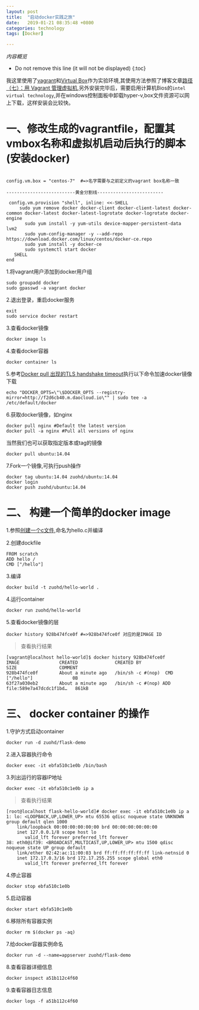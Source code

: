```yaml
---
layout: post
title:  "启动docker实践之旅"
date:   2019-01-21 08:35:48 +0800
categories: technology
tags: [Docker]

---
```


*内容概览*

* Do not remove this line (it will not be displayed)
{:toc}

我这里使用了[vagrant][vagrant-link]和[Virtual Box][VirtualBox-link]作为实验环境,其使用方法参照了博客文章[路径（七）：用 Vagrant 管理虚拟机][use-vagrant],另外安装完毕后，需要启用计算机Bios的`intel virtual technology`,并在windows控制面板中卸载hyper-v,box文件资源可以网上下载，这样安装会比较快。

# 一、修改生成的vagrantfile，配置其vmbox名称和虚拟机启动后执行的脚本(安装docker)

``` vagrantfile

config.vm.box = "centos-7"  #=>名字需要与之前定义的vagrant box名称一致

--------------------------黄金分割线-------------------------

 config.vm.provision "shell", inline: <<-SHELL
     sudo yum remove docker docker-client docker-client-latest docker-common docker-latest docker-latest-logrotate docker-logrotate docker-engine
       sudo yum install -y yum-utils device-mapper-persistent-data lvm2
       sudo yum-config-manager -y --add-repo https://download.docker.com/linux/centos/docker-ce.repo
       sudo yum install -y docker-ce
       sudo systemctl start docker
   SHELL
end
```

1.将vagrant用户添加到docker用户组

``` shell
sudo groupadd docker
sudo gpasswd -a vagrant docker
```

2.退出登录，重启docker服务

``` shell
exit
sudo service docker restart
```

3.查看docker镜像

``` shell
docker image ls
```

4.查看docker容器

``` shell
docker container ls
```

5.参考[Docker pull 出现的TLS handshake timeout][docker-pull-tls-handshake-timeout]执行以下命令加速docker镜像下载

``` shell
echo "DOCKER_OPTS=\"\$DOCKER_OPTS --registry-mirror=http://f2d6cb40.m.daocloud.io\"" | sudo tee -a /etc/default/docker
```

6.获取docker镜像，如nginx

``` shell
docker pull nginx #Default the latest version
docker pull -a nginx #Pull all versions of nginx
```

当然我们也可以获取指定版本或tag的镜像

``` shell
docker pull ubuntu:14.04
```

7.Fork一个镜像,可执行push操作

``` shell
docker tag ubuntu:14.04 zuohd/ubuntu:14.04
docker login
docker push zuohd/ubuntu:14.04
```

# 二、 构建一个简单的docker image

1.参照[创建一个c文件][C-compile-process],命名为hello.c并编译

2.创建dockfile

``` dockfile
FROM scratch
ADD hello /
CMD ["/hello"]
```

3.编译

``` shell
docker build -t zuohd/hello-world .
```

4.运行container

``` shell
docker run zuohd/hello-world
```

5.查看docker镜像的层

```shell
docker history 928b474fce0f #=>928b474fce0f 对应的是IMAGE ID
```

>查看执行结果

``` output
[vagrant@localhost hello-world]$ docker history 928b474fce0f
IMAGE               CREATED              CREATED BY                                      SIZE                COMMENT
928b474fce0f        About a minute ago   /bin/sh -c #(nop)  CMD ["/hello"]               0B
63f27a030eb2        About a minute ago   /bin/sh -c #(nop) ADD file:589e7a47dcdc1f1bd…   861kB
```

# 三、 docker container 的操作

1.守护方式启动container

```shell
docker run -d zuohd/flask-demo
```

2.进入容器执行命令

``` shell
docker exec -it ebfa510c1e0b /bin/bash
```

3.列出运行的容器IP地址

``` shell
docker exec -it ebfa510c1e0b ip a
```

>查看执行结果

``` output
[root@localhost flask-hello-world]# docker exec -it ebfa510c1e0b ip a
1: lo: <LOOPBACK,UP,LOWER_UP> mtu 65536 qdisc noqueue state UNKNOWN group default qlen 1000
    link/loopback 00:00:00:00:00:00 brd 00:00:00:00:00:00
    inet 127.0.0.1/8 scope host lo
       valid_lft forever preferred_lft forever
38: eth0@if39: <BROADCAST,MULTICAST,UP,LOWER_UP> mtu 1500 qdisc noqueue state UP group default 
    link/ether 02:42:ac:11:00:03 brd ff:ff:ff:ff:ff:ff link-netnsid 0
    inet 172.17.0.3/16 brd 172.17.255.255 scope global eth0
       valid_lft forever preferred_lft forever
```

4.停止容器

``` shell
docker stop ebfa510c1e0b
```

5.启动容器

``` shell
docker start ebfa510c1e0b
```

6.移除所有容器实例

``` shell
docker rm $(docker ps -aq)
```

7.给docker容器实例命名

``` shell
docker run -d --name=appserver zuohd/flask-demo
```

8.查看容器详细信息

``` shell
docker inspect a51b112c4f60
```

9.查看容器日志信息

``` shell
docker logs -f a51b112c4f60
```

[vagrant-link]:https://www.vagrantup.com/
[VirtualBox-link]:https://www.virtualbox.org/
[use-vagrant]:https://ninghao.net/blog/2077
[docker-pull-tls-handshake-timeout]:https://blog.kelu.org/tech/2017/02/08/docker-pull-tls-handshake-timeout.html
[C-compile-process]:https://zuohd.github.io/programming/2017/07/11/C-compile-process.html